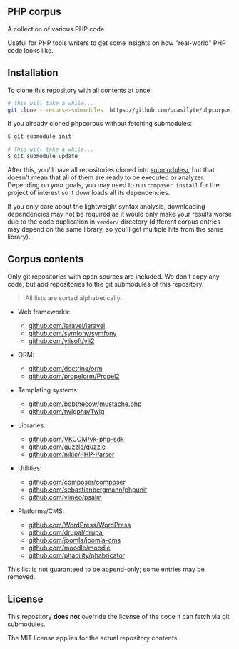 ## PHP corpus

A collection of various PHP code.

Useful for PHP tools writers to get some insights on how "real-world" PHP code looks like.

## Installation

To clone this repository with all contents at once:

```bash
# This will take a while...
git clone --recurse-submodules  https://github.com/quasilyte/phpcorpus.git
```

If you already cloned phpcorpus without fetching submodules:

```bash
$ git submodule init

# This will take a while...
$ git submodule update
```

After this, you'll have all repositories cloned into [submodules/](submodules/), but that doesn't mean that all of them are ready to be executed or analyzer. Depending on your goals, you may need to run `composer install` for the project of interest so it downloads all its dependencies.

If you only care about the lightweight syntax analysis, downloading dependencies may not be required as it would only make your results worse due to the code duplication in `vendor/` directory (different corpus entries may depend on the same library, so you'll get multiple hits from the same library).

## Corpus contents

Only git repositories with open sources are included. We don't copy any code, but add repositories
to the git submodules of this repository.

> All lists are sorted alphabetically.

* Web frameworks:
  * [github.com/laravel/laravel](https://github.com/laravel/laravel)
  * [github.com/symfony/symfony](https://github.com/symfony/symfony)
  * [github.com/yiisoft/yii2](https://github.com/yiisoft/yii2)
  
* ORM:
  * [github.com/doctrine/orm](https://github.com/doctrine/orm.git)
  * [github.com/propelorm/Propel2](https://github.com/propelorm/Propel2.git)

* Templating systems:
  * [github.com/bobthecow/mustache.php](https://github.com/bobthecow/mustache.php)
  * [github.com/twigphp/Twig](https://github.com/twigphp/Twig)

* Libraries:
  * [github.com/VKCOM/vk-php-sdk](https://github.com/VKCOM/vk-php-sdk.git)
  * [github.com/guzzle/guzzle](https://github.com/guzzle/guzzle)
  * [github.com/nikic/PHP-Parser](https://github.com/nikic/PHP-Parser.git)

* Utilities:
  * [github.com/composer/composer](https://github.com/composer/composer)
  * [github.com/sebastianbergmann/phpunit](https://github.com/sebastianbergmann/phpunit)
  * [github.com/vimeo/psalm](https://github.com/vimeo/psalm)

* Platforms/CMS:
  * [github.com/WordPress/WordPress](https://github.com/WordPress/WordPress)
  * [github.com/drupal/drupal](https://github.com/drupal/drupal.git)
  * [github.com/joomla/joomla-cms](https://github.com/joomla/joomla-cms.git)
  * [github.com/moodle/moodle](https://github.com/moodle/moodle)
  * [github.com/phacility/phabricator](https://github.com/phacility/phabricator.git)

This list is not guaranteed to be append-only; some entries may be removed.

## License

This repository **does not** override the license of the code it can fetch via git submodules.

The MIT license applies for the actual repository contents.
